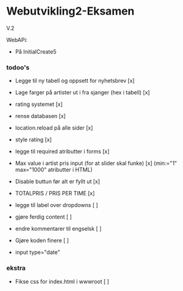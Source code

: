 # Webutvikling2-Eksamen
V.2


WebAPi:
- På InitialCreate5


### todoo's ###
- Legge til ny tabell og oppsett for nyhetsbrev [x]
- Lage farger på artister ut i fra sjanger (hex i tabell) [x]
- rating systemet [x]


- rense databasen [x]
- location.reload på alle sider [x]
- style rating [x]
- legge til required atributter i forms [x]
- Max value i artist pris input (for at slider skal funke) [x] (min:="1" max="1000" atributter i HTML)
- Disable buttun før alt er fyllt ut [x]
- TOTALPRIS / PRIS PER TIME [x]

- legge til label over dropdowns [ ] 
- gjøre ferdig content [ ]

- endre kommentarer til engselsk [ ]
- Gjøre koden finere [ ]
- input type="date"



### ekstra ###
- Fikse css for index.html i wwwroot [ ]